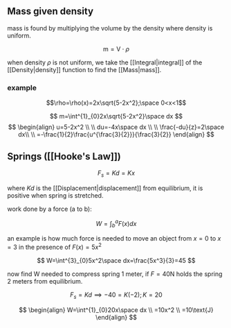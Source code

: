 ## Mass given density

mass is found by multiplying the volume by the density where density is uniform.

$$\text{m}=\text{V}\cdot\rho$$

when density $\rho$ is not uniform, we take the [[Integral|integral]] of the [[Density|density]] function to find the [[Mass|mass]].

### example

$$\rho=\rho(x)=2x\sqrt{5-2x^2};\space 0<x<1$$

$$
m=\int^{1}_{0}2x\sqrt{5-2x^2}\space dx
$$
$$
\begin{align}
u=5-2x^2 \\
\\
du=-4x\space dx \\
\\
\frac{-du}{z}=2\space dx\\
\\
=-\frac{1}{2}\frac{u^{\frac{3}{2}}}{\frac{3}{2}}
\end{align}
$$
## Springs ([[Hooke's Law]])

$$F_s=Kd=Kx$$

where $Kd$ is the [[Displacement|displacement]] from equilibrium, it is positive when spring is stretched.

work done by a force (a to b):

$$
W=\int^{a}_{b}F(x)dx
$$

an example is how much force is needed to move an object from $x=0$ to $x=3$ in the presence of $F(x)=5x^2$

$$
W=\int^{3}_{0}5x^2\space dx=\frac{5x^3}{3}=45
$$

now find W needed to compress spring 1 meter, if $F=40\text{N}$ holds the spring 2 meters from equilibrium.

$$
F_s=Kd\implies-40=K(-2);K=20
$$

$$
\begin{align}
W=\int^{1}_{0}20x\space dx \\
=10x^2 \\
=10\text{J}
\end{align}
$$

